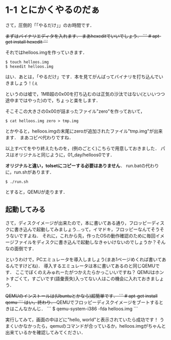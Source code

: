 # 1-1 とにかくやるのだぁ
さて，圧倒的「「やるだけ」」のお時間です．

<s>
まずはバイナリエディタを入れます．
まあhexeditでいいでしょう．
```
# apt-get install hexedit
```
</s>

それではhelloos.imgを作っていきます．

```
$ touch helloos.img
$ hexedit helloos.img
```

はい．あとは，「やるだけ」です．本を見てがんばってバイナリを打ち込んでいきましょう！(ぇ


というのは嘘で，1MB超の0x00を打ち込むのは正気の沙汰ではない(といいつつ途中まではやった)ので，ちょっと楽をします．

そこそこの大きさの0x00が詰まったファイル"zero"を作っておいて，
```
$ cat helloos.img zero > tmp.img
```
とかやると，helloos.imgの末尾にzeroが追加されたファイル"tmp.img"が出来ます．
まあコピペ代わりですね．


以上すべてをやり終えたものを，(例のごとく)こちらで用意しておきました．
パスはオリジナルと同じように，01\_day/helloos0です．

**オリジナルと違い，tolsetにコピーする必要はありません**．
run.batの代わりに，run.shがあります．
```
$ ./run.sh
```
とすると，QEMUが走ります．


## 起動してみる
さて，ディスクイメージが出来たので，本に書いてある通り，フロッピーディスクに書き込んで起動してみましょう...って，イマドキ，フロッピーなんてそうそうないですよね．
それに，これから先，作ったOSの動作確認のために毎回イメージファイルをディスクに書き込んで起動しなきゃいけないのでしょうか？そんなの面倒です．


というわけで，PCエミュレータを導入しましょう(まあ1ページめくれば書いてあるんですけどね)．
導入するエミュレータは本に書いてあるのと同じQEMUです．
ここでぼくのえみゅれーたがつかえたらかっこいいですね？
QEMUはホントすごくて，すごいです(語彙喪失)入ってない人はこの機会に入れておきましょう．


<s>
QEMUのインストールは(Ubuntuとかなら)超簡単です．
```
# apt-get install qemu
```
はい，終わり．
</s>
QEMUでフロッピーディスクイメージをブートするときはこんなかんじ．
```
$ qemu-system-i386 -fda helloos.img
```

実行してみて，画面の中ほどに"hello, world"と表示されていたら成功です！
うまくいかなかったら，qemuのコマンドが合っているか，helloos.imgがちゃんと出来ているかを確認してみてください．
